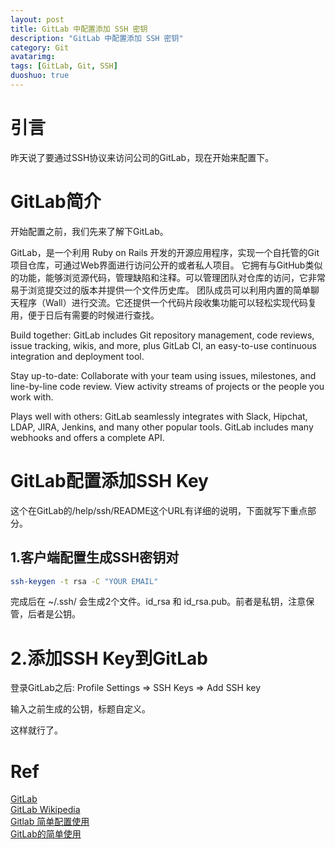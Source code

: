 ```yaml
---
layout: post
title: GitLab 中配置添加 SSH 密钥
description: "GitLab 中配置添加 SSH 密钥"
category: Git
avatarimg:
tags: [GitLab, Git, SSH]
duoshuo: true
---
```


# 引言
昨天说了要通过SSH协议来访问公司的GitLab，现在开始来配置下。

# GitLab简介
开始配置之前，我们先来了解下GitLab。

> 
GitLab，是一个利用 Ruby on Rails 开发的开源应用程序，实现一个自托管的Git项目仓库，可通过Web界面进行访问公开的或者私人项目。 
它拥有与GitHub类似的功能，能够浏览源代码，管理缺陷和注释。可以管理团队对仓库的访问，它非常易于浏览提交过的版本并提供一个文件历史库。 
团队成员可以利用内置的简单聊天程序（Wall）进行交流。它还提供一个代码片段收集功能可以轻松实现代码复用，便于日后有需要的时候进行查找。 

>
Build together: GitLab includes Git repository management, code reviews, issue tracking, wikis, and more, plus GitLab CI, an easy-to-use continuous integration and deployment tool.

> 
Stay up-to-date: Collaborate with your team using issues, milestones, and line-by-line code review. View activity streams of projects or the people you work with.

> 
Plays well with others: GitLab seamlessly integrates with Slack, Hipchat, LDAP, JIRA, Jenkins, and many other popular tools. GitLab includes many webhooks and offers a complete API.

# GitLab配置添加SSH Key
这个在GitLab的/help/ssh/README这个URL有详细的说明，下面就写下重点部分。

## 1.客户端配置生成SSH密钥对

```bash
ssh-keygen -t rsa -C "YOUR EMAIL"
``` 

完成后在 ~/.ssh/ 会生成2个文件。id_rsa 和 id_rsa.pub。前者是私钥，注意保管，后者是公钥。

# 2.添加SSH Key到GitLab

登录GitLab之后: Profile Settings => SSH Keys => Add SSH key

输入之前生成的公钥，标题自定义。

这样就行了。

# Ref
[GitLab](https://about.gitlab.com/)  
[GitLab Wikipedia](https://en.wikipedia.org/wiki/GitLab)  
[Gitlab 简单配置使用](http://www.liaohuqiu.net/cn/posts/git-abc/)  
[GitLab的简单使用](http://blog.devzeng.com/blog/simple-usage-of-gitlab.html)  

